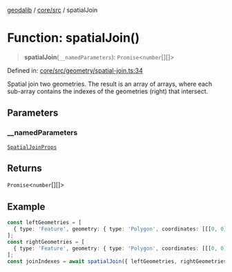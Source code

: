 [geodalib](../../../modules.md) / [core/src](../index.md) / spatialJoin

# Function: spatialJoin()

> **spatialJoin**(`__namedParameters`): `Promise`\<`number`[][]\>

Defined in: [core/src/geometry/spatial-join.ts:34](https://github.com/GeoDaCenter/geoda-lib/blob/dd0b55e88e7fa62fd12212664ac5233e391d8b71/js/packages/core/src/geometry/spatial-join.ts#L34)

Spatial join two geometries. The result is an array of arrays, where each sub-array contains the indexes of the geometries (right) that intersect.

## Parameters

### \_\_namedParameters

[`SpatialJoinProps`](../type-aliases/SpatialJoinProps.md)

## Returns

`Promise`\<`number`[][]\>

## Example

```ts
const leftGeometries = [
  { type: 'Feature', geometry: { type: 'Polygon', coordinates: [[[0, 0], [1, 0], [1, 1], [0, 1], [0, 0]]] }, properties: { index: 0 } },
];
const rightGeometries = [
  { type: 'Feature', geometry: { type: 'Polygon', coordinates: [[[0, 0], [1, 0], [1, 1], [0, 1], [0, 0]]] }, properties: { index: 1 } },
];
const joinIndexes = await spatialJoin({ leftGeometries, rightGeometries });
```
